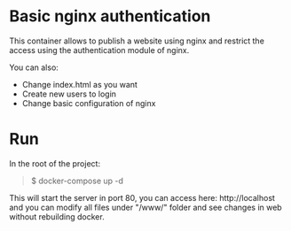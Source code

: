 # Basic nginx authentication

This container allows to publish a website using nginx and restrict the access using the authentication module of nginx.

You can also:
  - Change index.html as you want
  - Create new users to login
  - Change basic configuration of nginx

# Run

In the root of the project:
> $ docker-compose up -d

This will start the server in port 80, you can access here: http://localhost and you can modify all files under "/www/" folder and see changes in web without rebuilding docker.
